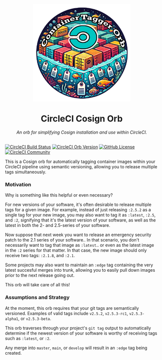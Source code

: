 <div align="center">
  <img align="center" width="320" src="assets/logos/container-tagger-orb.png" alt="Cosign Orb">
  <h1>CircleCI Cosign Orb</h1>
  <i>An orb for simplifying Cosign installation and use within CircleCI.</i><br /><br />
</div>

[![CircleCI Build Status](https://circleci.com/gh/juburr/cosign-orb.svg?style=shield "CircleCI Build Status")](https://circleci.com/gh/juburr/cosign-orb) [![CircleCI Orb Version](https://badges.circleci.com/orbs/juburr/cosign-orb.svg)](https://circleci.com/developer/orbs/orb/juburr/cosign-orb) [![GitHub License](https://img.shields.io/badge/license-MIT-lightgrey.svg)](https://raw.githubusercontent.com/juburr/cosign-orb/master/LICENSE) [![CircleCI Community](https://img.shields.io/badge/community-CircleCI%20Discuss-343434.svg)](https://discuss.circleci.com/c/ecosystem/orbs)

This is a Cosign orb for automatically tagging container images within your CircleCI pipeline using semantic versioning, allowing you to release multiple tags simultaneously.

### Motivation
Why is something like this helpful or even necessary?

For new versions of your software, it's often desirable to release multiple tags for a given image. For example, instead of just releasing `:2.5.2` as a single tag for your new image, you may also want to tag it as `:latest`, `:2.5`, and `:2`, signifying that it's the latest version of your software, as well as the latest in both the 2- and 2.5-series of your software.

Now suppose that next week you want to release an emergency security patch to the 2.1 series of your software.. In that scenario, you don't necessarily want to tag that image as `:latest`.. or even as the latest image in the `:2` series for that matter. In that case, the new image should only receive two tags: `:2.1.8`, and `:2.1`.

Some projects may also want to maintain an `:edge` tag containing the very latest succesful merges into trunk, allowing you to easily pull down images prior to the next release going out.

This orb will take care of all this!

### Assumptions and Strategy

At the moment, this orb requires that your git tags are semantically versioned. Examples of valid tags include `v2.5.2`, `v2.5.3-rc1`, `v2.5.3-alpha1`, or `v2.5.3-beta`.

This orb traverses through your project's `git tag` output to automatically determine if the newest version of your software is worthy of receiving tags such as `:latest`, or `:2`.

Any merge into `master`, `main`, or `develop` will result in an `:edge` tag being created.
